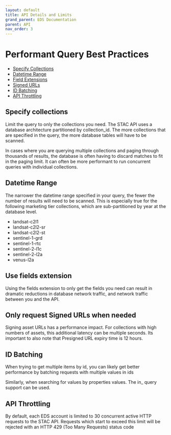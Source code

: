 ```yaml
---
layout: default
title: API Details and Limits
grand_parent: EDS Documentation
parent: API
nav_order: 3
---
```


# Performant Query Best Practices
* [Specify Collections](#specify-collections)
* [Datetime Range](#datetime-range)
* [Field Extensions](#use-fields-extension)
* [Signed URLs](#only-request-signed-urls-when-needed)
* [ID Batching](#id-batching)
* [API Throttling](#api-throttling)

## Specify collections
Limit the query to only the collections you need. The STAC API uses a database architecture partitioned by collection_id. The more collections that are specified in the query, the more database tables will have to be scanned.

In cases where you are querying multiple collections and paging through thousands of results, the database is often having to discard matches to fit in the paging limit.  It can often be more performant to run concurrent queries with individual collections.

## Datetime Range
The narrower the datetime range specified in your query, the fewer the number of results will need to be scanned. This is especially true for the following marketing tier collections, which are sub-partitioned by year at the database level.

* landsat-c2l1
* landsat-c2l2-sr
* landsat-c2l2-st
* sentinel-1-grd
* sentinel-1-rtc
* sentinel-2-l1c
* sentinel-2-l2a
* venus-l2a

## Use fields extension
Using the fields extension to only get the fields you need can result in dramatic reductions in database network traffic, and network traffic between you and the API.

## Only request Signed URLs when needed
Signing asset URLs has a performance impact. For collections with high numbers of assets, this additional latency can be multiple seconds. Its important to also note that Presigned URL expiry time is 12 hours.

## ID Batching 
When trying to get multiple items by id, you can likely get better performance by batching requests with multiple values in ids 

Similarly, when searching for values by properties values. The in_ query support can be used.   

## API Throttling

By default, each EDS account is limited to 30 concurrent active HTTP requests to the STAC API. Requests which start to exceed this limit will be rejected with an HTTP 429 (Too Many Requests) status code

